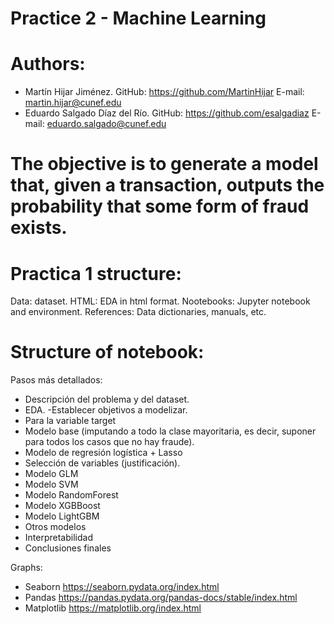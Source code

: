 # Practice 2 - Machine Learning

# Authors:
- Martín Hijar Jiménez. GitHub: https://github.com/MartinHijar  E-mail: martin.hijar@cunef.edu 
- Eduardo Salgado Díaz del Río. GitHub: https://github.com/esalgadiaz  E-mail: eduardo.salgado@cunef.edu


# The objective is to generate a model that, given a transaction, outputs the probability that some form of fraud exists.

# Practica 1 structure:

Data: dataset.
HTML: EDA in html format.
Nootebooks: Jupyter notebook and environment.
References: Data dictionaries, manuals, etc.

# Structure of notebook:
Pasos más detallados:

- Descripción del problema y del dataset. 
- EDA.
-Establecer objetivos a modelizar.
- Para la variable target
- Modelo base (imputando a todo la clase mayoritaria, es decir, suponer para todos los casos que no hay fraude).
- Modelo de regresión logística + Lasso
- Selección de variables (justificación). 
- Modelo GLM
- Modelo SVM
- Modelo RandomForest
- Modelo XGBBoost
- Modelo LightGBM
- Otros modelos
- Interpretabilidad
- Conclusiones finales

Graphs:
- Seaborn https://seaborn.pydata.org/index.html
- Pandas https://pandas.pydata.org/pandas-docs/stable/index.html
- Matplotlib https://matplotlib.org/index.html